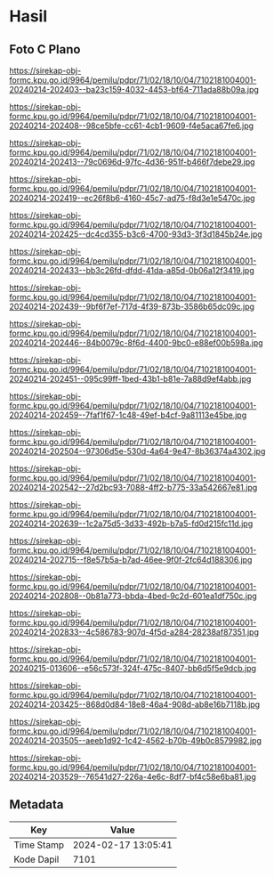 # Hasil

## Foto C Plano

https://sirekap-obj-formc.kpu.go.id/9964/pemilu/pdpr/71/02/18/10/04/7102181004001-20240214-202403--ba23c159-4032-4453-bf64-711ada88b09a.jpg

https://sirekap-obj-formc.kpu.go.id/9964/pemilu/pdpr/71/02/18/10/04/7102181004001-20240214-202408--98ce5bfe-cc61-4cb1-9609-f4e5aca67fe6.jpg

https://sirekap-obj-formc.kpu.go.id/9964/pemilu/pdpr/71/02/18/10/04/7102181004001-20240214-202413--79c0696d-97fc-4d36-951f-b466f7debe29.jpg

https://sirekap-obj-formc.kpu.go.id/9964/pemilu/pdpr/71/02/18/10/04/7102181004001-20240214-202419--ec26f8b6-4160-45c7-ad75-f8d3e1e5470c.jpg

https://sirekap-obj-formc.kpu.go.id/9964/pemilu/pdpr/71/02/18/10/04/7102181004001-20240214-202425--dc4cd355-b3c6-4700-93d3-3f3d1845b24e.jpg

https://sirekap-obj-formc.kpu.go.id/9964/pemilu/pdpr/71/02/18/10/04/7102181004001-20240214-202433--bb3c26fd-dfdd-41da-a85d-0b06a12f3419.jpg

https://sirekap-obj-formc.kpu.go.id/9964/pemilu/pdpr/71/02/18/10/04/7102181004001-20240214-202439--9bf6f7ef-717d-4f39-873b-3586b65dc09c.jpg

https://sirekap-obj-formc.kpu.go.id/9964/pemilu/pdpr/71/02/18/10/04/7102181004001-20240214-202446--84b0079c-8f6d-4400-9bc0-e88ef00b598a.jpg

https://sirekap-obj-formc.kpu.go.id/9964/pemilu/pdpr/71/02/18/10/04/7102181004001-20240214-202451--095c99ff-1bed-43b1-b81e-7a88d9ef4abb.jpg

https://sirekap-obj-formc.kpu.go.id/9964/pemilu/pdpr/71/02/18/10/04/7102181004001-20240214-202459--7faf1f67-1c48-49ef-b4cf-9a81113e45be.jpg

https://sirekap-obj-formc.kpu.go.id/9964/pemilu/pdpr/71/02/18/10/04/7102181004001-20240214-202504--97306d5e-530d-4a64-9e47-8b36374a4302.jpg

https://sirekap-obj-formc.kpu.go.id/9964/pemilu/pdpr/71/02/18/10/04/7102181004001-20240214-202542--27d2bc93-7088-4ff2-b775-33a542667e81.jpg

https://sirekap-obj-formc.kpu.go.id/9964/pemilu/pdpr/71/02/18/10/04/7102181004001-20240214-202639--1c2a75d5-3d33-492b-b7a5-fd0d215fc11d.jpg

https://sirekap-obj-formc.kpu.go.id/9964/pemilu/pdpr/71/02/18/10/04/7102181004001-20240214-202715--f8e57b5a-b7ad-46ee-9f0f-2fc64d188306.jpg

https://sirekap-obj-formc.kpu.go.id/9964/pemilu/pdpr/71/02/18/10/04/7102181004001-20240214-202808--0b81a773-bbda-4bed-9c2d-601ea1df750c.jpg

https://sirekap-obj-formc.kpu.go.id/9964/pemilu/pdpr/71/02/18/10/04/7102181004001-20240214-202833--4c586783-907d-4f5d-a284-28238af87351.jpg

https://sirekap-obj-formc.kpu.go.id/9964/pemilu/pdpr/71/02/18/10/04/7102181004001-20240215-013606--e56c573f-324f-475c-8407-bb6d5f5e9dcb.jpg

https://sirekap-obj-formc.kpu.go.id/9964/pemilu/pdpr/71/02/18/10/04/7102181004001-20240214-203425--868d0d84-18e8-46a4-908d-ab8e16b7118b.jpg

https://sirekap-obj-formc.kpu.go.id/9964/pemilu/pdpr/71/02/18/10/04/7102181004001-20240214-203505--aeeb1d92-1c42-4562-b70b-49b0c8579982.jpg

https://sirekap-obj-formc.kpu.go.id/9964/pemilu/pdpr/71/02/18/10/04/7102181004001-20240214-203529--76541d27-226a-4e6c-8df7-bf4c58e6ba81.jpg


## Metadata

| Key        | Value               |
| ---------- | ------------------- |
| Time Stamp | 2024-02-17 13:05:41 |
| Kode Dapil | 7101                |



